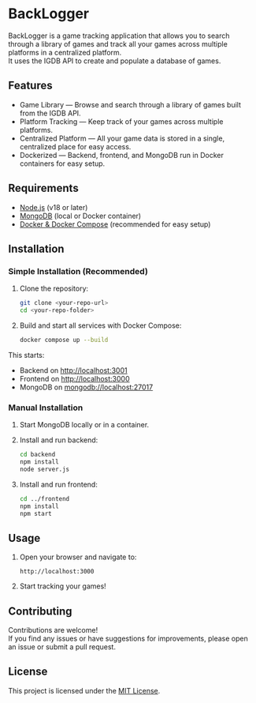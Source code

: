 # BackLogger

BackLogger is a game tracking application that allows you to search through a library of games and track all your games across multiple platforms in a centralized platform.  
It uses the IGDB API to create and populate a database of games.

## Features

- Game Library — Browse and search through a library of games built from the IGDB API.
- Platform Tracking — Keep track of your games across multiple platforms.
- Centralized Platform — All your game data is stored in a single, centralized place for easy access.
- Dockerized — Backend, frontend, and MongoDB run in Docker containers for easy setup.

## Requirements

- [Node.js](https://nodejs.org/) (v18 or later)
- [MongoDB](https://www.mongodb.com/) (local or Docker container)
- [Docker & Docker Compose](https://docs.docker.com/get-docker/) (recommended for easy setup)

## Installation

### Simple Installation (Recommended)

1. Clone the repository:

    ```bash
    git clone <your-repo-url>
    cd <your-repo-folder>
    ```

2. Build and start all services with Docker Compose:

    ```bash
    docker compose up --build
    ```

This starts:
- Backend on [http://localhost:3001](http://localhost:3001)
- Frontend on [http://localhost:3000](http://localhost:3000)
- MongoDB on [mongodb://localhost:27017](mongodb://localhost:27017)

### Manual Installation

1. Start MongoDB locally or in a container.

2. Install and run backend:

    ```bash
    cd backend
    npm install
    node server.js
    ```

3. Install and run frontend:

    ```bash
    cd ../frontend
    npm install
    npm start
    ```

## Usage

1. Open your browser and navigate to:

    ```
    http://localhost:3000
    ```

2. Start tracking your games!

## Contributing

Contributions are welcome!  
If you find any issues or have suggestions for improvements, please open an issue or submit a pull request.

## License

This project is licensed under the [MIT License](LICENSE).
